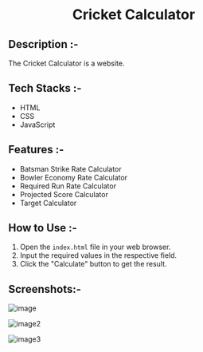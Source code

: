 # <p align="center">Cricket Calculator</p>

## Description :-

The Cricket Calculator is a website.

## Tech Stacks :-

- HTML
- CSS
- JavaScript

## Features :-

- Batsman Strike Rate Calculator
- Bowler Economy Rate Calculator
- Required Run Rate Calculator
- Projected Score Calculator
- Target Calculator

## How to Use :-

1. Open the `index.html` file in your web browser.
2. Input the required values in the respective field.
3. Click the "Calculate" button to get the result.

## Screenshots:-

![image](https://github.com/Rakesh9100/CalcDiverse/assets/73993775/453a8094-db0d-4988-99b0-c291674a483b)

![image2](https://github.com/Rakesh9100/CalcDiverse/assets/73993775/01120cda-6963-4793-b93b-783f5dc17cb1)

![image3](https://github.com/Rakesh9100/CalcDiverse/assets/73993775/2d167116-24fe-4513-bfb5-f956a51257ac)
